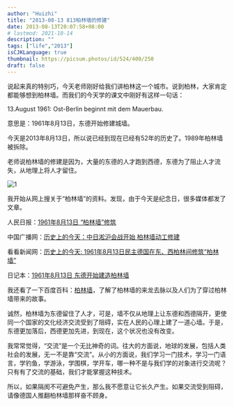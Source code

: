 ```yaml
---
author: "Huizhi"
title: "2013-08-13 813柏林墙的修建"
date: 2013-08-13T20:07:58+08:00
# lastmod: 2021-10-14
description: ""
tags: ["life","2013"]
isCJKLanguage: true
thumbnail: https://picsum.photos/id/524/400/250
draft: false
---
```



说起来真的特别巧，今天老师刚好给我们讲柏林这一个城市。说到柏林，大家肯定都能够想到柏林墙。而我们的今天学的课文中刚好有这样一句话：

13.August 1961: Ost-Berlin beginnt mit dem Mauerbau.

意思是：1961年8月13日，东德开始修建城墙。

今天是2013年8月13日，所以说已经到现在已经有52年的历史了。1989年柏林墙被拆除。

老师说柏林墙的修建是因为，大量的东德的人才跑到西德，东德为了阻止人才流失，从地理上将人才留住。


![1](/img/20130813/mauer.jpeg)

我开始从网上搜关于“柏林墙”的资料。发现，由于今天是纪念日，很多媒体都发了文章。

人民日报：[1961年8月13日 “柏林墙”修筑](http://www.chinadaily.com.cn/hqgj/jryw/2013-08-13/content_9840185.html)

中国广播网：[历史上的今天：中日淞沪会战开始 柏林墙动工修建](http://www.cnr.cn/newscenter/history/dayinhistory/201308/t20130813_513302058.shtml)

看看新闻网：[历史上的今天: 1961年8月13日民主德国在东、西柏林间修筑“柏林墙”](http://domestic.kankanews.com/c/2013-08-13/0042427927.shtml)

日记本：[1961年8月13日 东德开始建造柏林墙](http://www.rijiben.com/news5313/)


我还看了一下百度百科：[柏林墙](http://baike.baidu.com/view/27167.htm)，了解了柏林墙的来龙去脉以及人们为了穿过柏林墙带来的故事。

诚然，柏林墙为东德留住了人才，可是，墙不仅从地理上让东德和西德隔开，更使同一个国家的文化经济交流受到了阻碍，实在人民的心理上建了一道心墙。于是，东德更加落后，西德更加先进，到现在，这个状况也没有改变。

我常常觉得，“交流”是一个无比神奇的词。往大的方面说，地球的发展，包括人类社会的发展，无一不是靠“交流”。从小的方面说，我们学习一门技术，学习一门语言，学钓鱼，学游泳，学围棋，学开车，哪一种不是与我们学的对象进行交流呢？只有有了交流的基础，我们才能掌握这种技术。

所以，如果隔阂不可避免产生，那么我不愿意让它长久产生。如果交流受到阻碍，请像德国人推翻柏林墙那样奋不顾身。